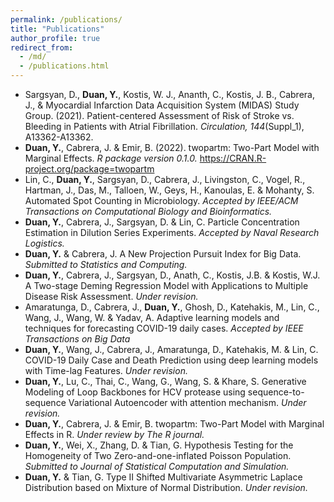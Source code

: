 ```yaml
---
permalink: /publications/
title: "Publications"
author_profile: true
redirect_from: 
  - /md/
  - /publications.html
---
```


*	Sargsyan, D., **Duan, Y.**, Kostis, W. J., Ananth, C., Kostis, J. B., Cabrera, J., & Myocardial Infarction Data Acquisition System (MIDAS) Study Group. (2021). Patient-centered Assessment of Risk of Stroke vs. Bleeding in Patients with Atrial Fibrillation. <var>Circulation, 144</var>(Suppl_1), A13362-A13362.
*	**Duan, Y.**, Cabrera, J. & Emir, B. (2022). twopartm: Two-Part Model with Marginal Effects. <var>R package version 0.1.0.</var> https://CRAN.R-project.org/package=twopartm
*	Lin, C., **Duan, Y.**, Sargsyan, D., Cabrera, J., Livingston, C., Vogel, R., Hartman, J., Das, M., Talloen, W., Geys, H., Kanoulas, E. & Mohanty, S.  Automated Spot Counting in Microbiology. <var>Accepted by IEEE/ACM Transactions on Computational Biology and Bioinformatics.</var>
*	**Duan, Y.**, Cabrera, J., Sargsyan, D. & Lin, C. Particle Concentration Estimation in Dilution Series Experiments. <var>Accepted by Naval Research Logistics.</var>
*	**Duan, Y.** & Cabrera, J. A New Projection Pursuit Index for Big Data. <var>Submitted to Statistics and Computing.</var>
*	**Duan, Y.**, Cabrera, J., Sargsyan, D., Anath, C., Kostis, J.B. & Kostis, W.J. A Two-stage Deming Regression Model with Applications to Multiple Disease Risk Assessment. <var>Under revision.</var>
*	Amaratunga, D., Cabrera, J., **Duan, Y.**, Ghosh, D., Katehakis, M., Lin, C., Wang, J., Wang, W. & Yadav, A. Adaptive learning models and techniques for forecasting COVID-19 daily cases. <var>Accepted by IEEE Transactions on Big Data</var>
*	**Duan, Y.**, Wang, J., Cabrera, J., Amaratunga, D., Katehakis, M. & Lin, C. COVID-19 Daily Case and Death Prediction using deep learning models with Time-lag Features. <var>Under revision.</var>
*	**Duan, Y.**, Lu, C., Thai, C., Wang, G., Wang, S. & Khare, S. Generative Modeling of Loop Backbones for HCV protease using sequence-to-sequence Variational Autoencoder with attention mechanism. <var>Under revision.</var>
*	**Duan, Y.**, Cabrera, J. & Emir, B. twopartm: Two-Part Model with Marginal Effects in R. <var>Under review by The R journal.</var>
*	**Duan, Y.**, Wei, X., Zhang, D. & Tian, G. Hypothesis Testing for the Homogeneity of Two Zero-and-one-inflated Poisson Population. <var>Submitted to Journal of Statistical Computation and Simulation.</var>
*	**Duan, Y.** & Tian, G. Type II Shifted Multivariate Asymmetric Laplace Distribution based on Mixture of Normal Distribution. <var>Under revision.</var>


